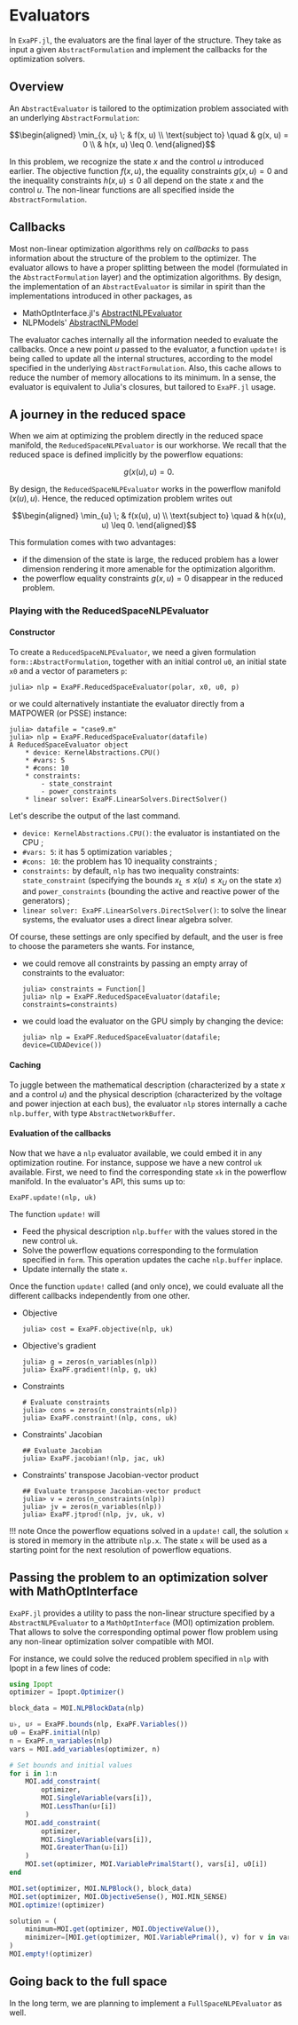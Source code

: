 # Evaluators

In `ExaPF.jl`, the evaluators are the final layer of the structure.
They take as input a given `AbstractFormulation` and implement the
callbacks for the optimization solvers.

## Overview

An `AbstractEvaluator` is tailored to the optimization problem
associated with an underlying `AbstractFormulation`:
```math
\begin{aligned}
\min_{x, u} \;          & f(x, u)     \\
\text{subject to} \quad & g(x, u) = 0 \\
                        & h(x, u) \leq 0.
\end{aligned}
```
In this problem, we recognize the state $x$ and the control $u$ introduced earlier.
The objective function $f(x, u)$, the equality constraints $g(x, u) = 0$
and the inequality constraints $h(x, u) \leq 0$ all depend on the
state $x$ and the control $u$. The non-linear
functions are all specified inside the `AbstractFormulation`.


## Callbacks

Most non-linear optimization algorithms rely on *callbacks* to pass
information about the structure of the problem to the optimizer.
The evaluator allows to have a proper splitting
between the model (formulated in the `AbstractFormulation` layer)
and the optimization algorithms. By design, the implementation
of an `AbstractEvaluator` is similar in spirit than the implementations
introduced in other packages, as

- MathOptInterface.jl's [AbstractNLPEvaluator](https://jump.dev/MathOptInterface.jl/stable/apireference/#MathOptInterface.AbstractNLPEvaluator)
- NLPModels' [AbstractNLPModel](https://juliasmoothoptimizers.github.io/NLPModels.jl/stable/api/#AbstractNLPModel-functions)

The evaluator caches internally all the information needed to evaluate
the callbacks. Once a new point $u$ passed to the evaluator,
a function `update!` is being called to update all the internal structures,
according to the model specified in the underlying `AbstractFormulation`.
Also, this cache allows to reduce the number of memory allocations to
its minimum. In a sense, the evaluator is equivalent to Julia's closures,
but tailored to `ExaPF.jl` usage.


## A journey in the reduced space

When we aim at optimizing the problem directly in the reduced
space manifold, the `ReducedSpaceNLPEvaluator` is our workhorse.
We recall that the reduced space is defined implicitly by the
powerflow equations:
```math
    g(x(u), u) = 0.
```
By design, the `ReducedSpaceNLPEvaluator` works in the powerflow
manifold $(x(u), u)$. Hence, the reduced optimization problem
writes out
```math
\begin{aligned}
\min_{u} \;          & f(x(u), u)     \\
\text{subject to} \quad & h(x(u), u) \leq 0.
\end{aligned}
```
This formulation comes with two advantages:

- if the dimension of the state is large, the reduced problem has
  a lower dimension rendering it more amenable for the optimization algorithm.
- the powerflow equality constraints $g(x, u) = 0$ disappear in the reduced problem.

### Playing with the ReducedSpaceNLPEvaluator

#### Constructor
To create a `ReducedSpaceNLPEvaluator`, we need a given formulation
`form::AbstractFormulation`, together with an initial control `u0`,
an initial state `x0` and a vector of parameters `p`:
```julia-repl
julia> nlp = ExaPF.ReducedSpaceEvaluator(polar, x0, u0, p)

```
or we could alternatively instantiate the evaluator directly from
a MATPOWER (or PSSE) instance:
```julia-repl
julia> datafile = "case9.m"
julia> nlp = ExaPF.ReducedSpaceEvaluator(datafile)
A ReducedSpaceEvaluator object
    * device: KernelAbstractions.CPU()
    * #vars: 5
    * #cons: 10
    * constraints:
        - state_constraint
        - power_constraints
    * linear solver: ExaPF.LinearSolvers.DirectSolver()

```

Let's describe the output of the last command.

* `device: KernelAbstractions.CPU()`: the evaluator is instantiated on the CPU ;
* `#vars: 5`: it has 5 optimization variables ;
* `#cons: 10`: the problem has 10 inequality constraints ;
* `constraints:` by default, `nlp` has two inequality constraints: `state_constraint` (specifying the bounds $x_L \leq x(u) \leq x_U$ on the state $x$) and `power_constraints` (bounding the active and reactive power of the generators) ;
* `linear solver: ExaPF.LinearSolvers.DirectSolver()`: to solve the linear systems, the evaluator uses a direct linear algebra solver.

Of course, these settings are only specified by default, and the user is free
to choose the parameters she wants. For instance,

* we could remove all constraints by passing an empty array of constraints
  to the evaluator:
  ```julia-repl
  julia> constraints = Function[]
  julia> nlp = ExaPF.ReducedSpaceEvaluator(datafile; constraints=constraints)
  ```
* we could load the evaluator on the GPU simply by changing the device:
  ```julia-repl
  julia> nlp = ExaPF.ReducedSpaceEvaluator(datafile; device=CUDADevice())
  ```



#### Caching

To juggle between the mathematical description (characterized
by a state $x$ and a control $u$) and the physical description (characterized
by the voltage and power injection at each bus), the evaluator `nlp`
stores internally a cache `nlp.buffer`, with type `AbstractNetworkBuffer`.

#### Evaluation of the callbacks

Now that we have a `nlp` evaluator available, we could embed it in any
optimization routine. For instance, suppose we have a new control `uk`
available. First, we need to find the corresponding state `xk`
in the powerflow manifold. In the evaluator's API, this sums up to:
```julia-repl
ExaPF.update!(nlp, uk)
```
The function `update!` will
- Feed the physical description `nlp.buffer` with the values stored in the new control `uk`.
- Solve the powerflow equations corresponding to the formulation specified in `form`. This operation
  updates the cache `nlp.buffer` inplace.
- Update internally the state `x`.

Once the function `update!` called (and only once), we could evaluate
all the different callbacks independently from one other.

* Objective
  ```julia-repl
  julia> cost = ExaPF.objective(nlp, uk)
  ```
* Objective's gradient
  ```julia-repl
  julia> g = zeros(n_variables(nlp))
  julia> ExaPF.gradient!(nlp, g, uk)
  ```
* Constraints
  ```julia-repl
  # Evaluate constraints
  julia> cons = zeros(n_constraints(nlp))
  julia> ExaPF.constraint!(nlp, cons, uk)
  ```
* Constraints' Jacobian
  ```julia-repl
  ## Evaluate Jacobian
  julia> ExaPF.jacobian!(nlp, jac, uk)
  ```
* Constraints' transpose Jacobian-vector product
  ```julia-repl
  ## Evaluate transpose Jacobian-vector product
  julia> v = zeros(n_constraints(nlp))
  julia> jv = zeros(n_variables(nlp))
  julia> ExaPF.jtprod!(nlp, jv, uk, v)
  ```

!!! note
    Once the powerflow equations solved in a `update!` call, the solution `x` is stored in memory in the attribute `nlp.x`. The state `x` will be used as a starting point for the next resolution of powerflow equations.


## Passing the problem to an optimization solver with MathOptInterface

`ExaPF.jl` provides a utility to pass the non-linear structure
specified by a `AbstractNLPEvaluator` to a `MathOptInterface` (MOI)
optimization problem. That allows to solve the corresponding
optimal power flow problem using any non-linear optimization solver compatible
with MOI.

For instance, we could solve the reduced problem specified
in `nlp` with Ipopt in a few lines of code:

```julia
using Ipopt
optimizer = Ipopt.Optimizer()

block_data = MOI.NLPBlockData(nlp)

u♭, u♯ = ExaPF.bounds(nlp, ExaPF.Variables())
u0 = ExaPF.initial(nlp)
n = ExaPF.n_variables(nlp)
vars = MOI.add_variables(optimizer, n)

# Set bounds and initial values
for i in 1:n
    MOI.add_constraint(
        optimizer,
        MOI.SingleVariable(vars[i]),
        MOI.LessThan(u♯[i])
    )
    MOI.add_constraint(
        optimizer,
        MOI.SingleVariable(vars[i]),
        MOI.GreaterThan(u♭[i])
    )
    MOI.set(optimizer, MOI.VariablePrimalStart(), vars[i], u0[i])
end

MOI.set(optimizer, MOI.NLPBlock(), block_data)
MOI.set(optimizer, MOI.ObjectiveSense(), MOI.MIN_SENSE)
MOI.optimize!(optimizer)

solution = (
    minimum=MOI.get(optimizer, MOI.ObjectiveValue()),
    minimizer=[MOI.get(optimizer, MOI.VariablePrimal(), v) for v in vars],
)
MOI.empty!(optimizer)
```


## Going back to the full space

In the long term, we are planning to implement a `FullSpaceNLPEvaluator` as well.

